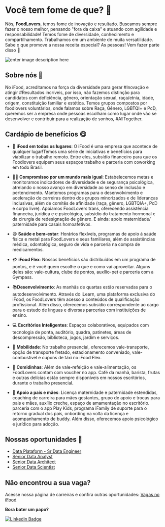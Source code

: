 # Você tem fome de que? 💖
Nós, **FoodLovers**, temos fome de inovação e resultado. Buscamos sempre fazer o nosso melhor, pensando "fora da caixa" e atuando com agilidade e responsabilidade! Temos fome de diversidade, conhecimento e compartilhamento. Trabalhamos em um ambiente de muita versatilidade. Sabe o que promove a nossa receita especial? As pessoas! Vem fazer parte disso 🤝

![enter image description here](https://e3ba6e8732e83984.cdn.gocache.net/uploads/image/file/2183847/regular_f53669747818cd60a5b3a361baf20eec.jpg)
## Sobre nós 💌
No iFood, acreditamos na força da diversidade para gerar #Inovação e atingir #Resultados incríveis, por isso, não fazemos distinção para candidatos com deficiência, gênero, orientação sexual, raça/etnia, idade, origem, constituição familiar e estética. Temos grupos compostos por foodlovers voluntários, onde falamos sobre Raça, Gênero, LGBTQI+ e PcD, queremos ser a empresa onde pessoas escolham como lugar onde vão se desenvolver e contribuir para a realização de sonhos, #AllTogether.

## Cardápio de benefícios 😋
- 🏡 **iFood em todos os lugares**: O iFood é uma empresa que acontece de qualquer lugar!Temos uma série de iniciativas e benefícios para viabilizar o trabalho remoto. Entre eles, subsídio financeiro para que os Foodlovers equipem seus espaços trabalho e parceria com coworking em todo Brasil.
                     
- 🏳‍🌈 **Compromisso por um mundo mais igual**: Estabelecemos metas e monitoramos indicadores de diversidade e de segurança psicológica, atrelando o nosso avanço em diversidade ao senso de inclusão e pertencimento. Mantemos programas para o desenvolvimento e aceleração de carreiras dentro dos grupos minorizados e de lideranças inclusivas, além de comitês de afinidade (raça, gênero, LGBTQIA+, PcD e corpo livre). Apoiamos FoodLovers trans, oferecendo assistência financeira, jurídica e e psicológica, subsídio do tratamento hormonal e da cirurgia de redesignação de gênero. E ainda: apoio maternidade/ paternidade para casais homoafetivos.           

- 😄 **Saúde e bem-estar**: Horários flexíveis, programas de apoio à saúde física e metal para FoodLovers e seus familiares, além de assistências médica, odontológica, seguro de vida e parceria na compra de medicamentos.

- 💳 **iFood Flex**: Nossos benefícios são distribuídos em um programa de pontos, e é você quem escolhe o que e como vai aproveitar. Alguns deles são: vale-cultura, clube de pontos, auxílio-pet e parceria com a Gympass.

- 📚**Desenvolvimento**: As manhãs de quartas estão reservadas para o autodesenvolvimento. Através do iLearn, uma plataforma exclusiva do iFood, os FoodLovers têm acesso a conteúdos de qualificação profissional. Além disso, oferecemos subsídio correspondente ao cargo para o estudo de línguas e diversas parcerias com instituições de ensino.

- 💻 **Escritórios Inteligentes**: Espaços colaborativos, equipados com tecnologia de ponta, auditório, quadra, patinetes, áreas de descompressão, biblioteca, jogos, jardim e serviços.

- 🚀 **Mobilidade**: No trabalho presencial, oferecemos vale-transporte, opção de transporte fretado, estacionamento conveniado, vale-combustível e cupons de táxi no iFood Flex.
- 🥗 **Comidinhas**: Além de vale-refeição e vale-alimentação, os FoodLovers contam com voucher no app. Café da manhã, barista, frutas e outras delícias estão sempre disponíveis em nossos escritórios, durante o trabalho presencial.

- 🍼 **Apoio a pais e mães**: Licença maternidade e paternidade estendidas, coaching de carreira para mães gestantes, grupo de apoio e trocas para pais e mães, auxílio creche, espaço de amamentação no escritório. parceria com o app Play Kids, programa iFamily de suporte para o retorno gradual dos pais, onbording na volta da licença e acompanhamento de buddy. Além disso, oferecemos apoio psicológico e jurídico para adoção.
## Nossas oportunidades 🚀
- [Data Plataform - Sr Data Engineer](https://carreiras.ifood.com.br/job/5707745002/)
- [Senior Data Analyst](https://carreiras.ifood.com.br/job/4999163002/)
- [Senior Data Architect](https://carreiras.ifood.com.br/job/5694901002/)
- [Senior Data Scientist](https://carreiras.ifood.com.br/job/4990482002/)

## Não encontrou a sua vaga?
Acesse nossa página de carreiras e confira outras oportunidades: [Vagas no iFood](https://carreiras.ifood.com.br/jobs)

**Bora bater um papo?**

[![Linkedin Badge](https://img.shields.io/badge/-Franciele%20Riedo-2030aa?style=flat-square&logo=Linkedin&logoColor=white&link=https://www.linkedin.com/in/francieleriedo/)](https://www.linkedin.com/in/francieleriedo/) 
